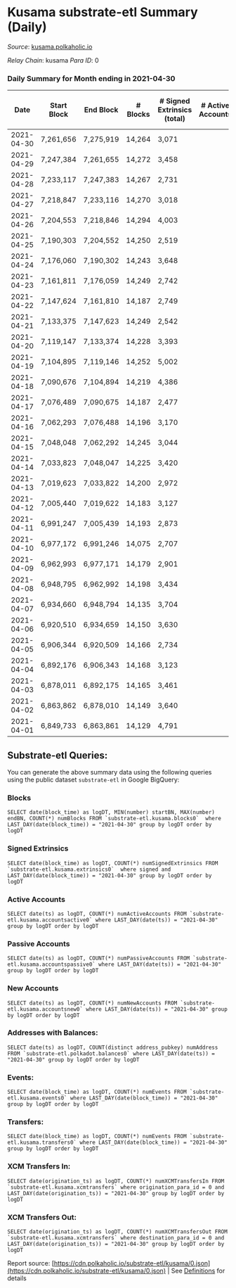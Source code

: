 # Kusama substrate-etl Summary (Daily)

_Source_: [kusama.polkaholic.io](https://kusama.polkaholic.io)

*Relay Chain*: kusama
*Para ID*: 0



### Daily Summary for Month ending in 2021-04-30


| Date | Start Block | End Block | # Blocks | # Signed Extrinsics (total) | # Active Accounts | # Passive | # New | # Addresses with Balances | # Events | # Transfers | # XCM Transfers In | # XCM Transfers Out | Issues | 
| ---- | ----------- | --------- | -------- | --------------------------- | ----------------- | --------- | ----- | ------------------------- | -------- | ----------- | ------------------ | ------------------- | ------ |
| 2021-04-30 | 7,261,656 | 7,275,919 | 14,264 | 3,071 |  |  |  | 53,300 | 76,120 | 1,013 ($21,454,039.79) |   |   |  |
| 2021-04-29 | 7,247,384 | 7,261,655 | 14,272 | 3,458 |  |  |  |  | 83,299 | 1,853 ($155,414,137.32) |   |   |  |
| 2021-04-28 | 7,233,117 | 7,247,383 | 14,267 | 2,731 |  |  |  |  | 77,136 | 1,058 ($72,421,455.51) |   |   |  |
| 2021-04-27 | 7,218,847 | 7,233,116 | 14,270 | 3,018 |  |  |  |  | 77,570 | 1,107 ($30,835,619.35) |   |   |  |
| 2021-04-26 | 7,204,553 | 7,218,846 | 14,294 | 4,003 |  |  |  |  | 81,725 | 1,442 ($21,212,950.69) |   |   |  |
| 2021-04-25 | 7,190,303 | 7,204,552 | 14,250 | 2,519 |  |  |  |  | 85,448 | 1,101 ($9,822,922.17) |   |   |  |
| 2021-04-24 | 7,176,060 | 7,190,302 | 14,243 | 3,648 |  |  |  |  | 73,258 | 1,040 ($60,532,221.83) |   |   |  |
| 2021-04-23 | 7,161,811 | 7,176,059 | 14,249 | 2,742 |  |  |  |  | 75,034 | 1,331 ($66,945,086.45) |   |   |  |
| 2021-04-22 | 7,147,624 | 7,161,810 | 14,187 | 2,749 |  |  |  |  | 78,679 | 1,309 ($17,404,562.44) |   |   |  |
| 2021-04-21 | 7,133,375 | 7,147,623 | 14,249 | 2,542 |  |  |  |  | 76,158 | 1,173 ($26,541,370.23) |   |   |  |
| 2021-04-20 | 7,119,147 | 7,133,374 | 14,228 | 3,393 |  |  |  |  | 89,669 | 1,657 ($32,220,958.12) |   |   |  |
| 2021-04-19 | 7,104,895 | 7,119,146 | 14,252 | 5,002 |  |  |  |  | 90,613 | 1,487 ($20,022,496.67) |   |   |  |
| 2021-04-18 | 7,090,676 | 7,104,894 | 14,219 | 4,386 |  |  |  |  | 77,910 | 1,788 ($36,563,572.46) |   |   |  |
| 2021-04-17 | 7,076,489 | 7,090,675 | 14,187 | 2,477 |  |  |  |  | 72,718 | 1,295 ($95,436,115.54) |   |   |  |
| 2021-04-16 | 7,062,293 | 7,076,488 | 14,196 | 3,170 |  |  |  |  | 77,426 | 1,795 ($35,871,624.68) |   |   |  |
| 2021-04-15 | 7,048,048 | 7,062,292 | 14,245 | 3,044 |  |  |  |  | 76,660 | 1,807 ($41,317,409.48) |   |   |  |
| 2021-04-14 | 7,033,823 | 7,048,047 | 14,225 | 3,420 |  |  |  |  | 82,306 | 1,993 ($102,074,987.11) |   |   |  |
| 2021-04-13 | 7,019,623 | 7,033,822 | 14,200 | 2,972 |  |  |  |  | 72,891 | 1,414 ($23,845,411.61) |   |   |  |
| 2021-04-12 | 7,005,440 | 7,019,622 | 14,183 | 3,127 |  |  |  |  | 88,374 | 1,543 ($29,720,719.42) |   |   |  |
| 2021-04-11 | 6,991,247 | 7,005,439 | 14,193 | 2,873 |  |  |  |  | 86,175 | 1,266 ($22,624,986.16) |   |   |  |
| 2021-04-10 | 6,977,172 | 6,991,246 | 14,075 | 2,707 |  |  |  |  | 84,662 | 980 ($8,334,946.59) |   |   |  |
| 2021-04-09 | 6,962,993 | 6,977,171 | 14,179 | 2,901 |  |  |  |  | 76,936 | 956 ($104,211,450.32) |   |   |  |
| 2021-04-08 | 6,948,795 | 6,962,992 | 14,198 | 3,434 |  |  |  |  | 77,517 | 1,615 ($36,955,733.32) |   |   |  |
| 2021-04-07 | 6,934,660 | 6,948,794 | 14,135 | 3,704 |  |  |  |  | 83,865 | 1,820 ($34,783,899.86) |   |   |  |
| 2021-04-06 | 6,920,510 | 6,934,659 | 14,150 | 3,630 |  |  |  |  | 80,062 | 1,933 ($36,324,422.37) |   |   |  |
| 2021-04-05 | 6,906,344 | 6,920,509 | 14,166 | 2,734 |  |  |  |  | 75,767 | 1,251 ($19,071,337.85) |   |   |  |
| 2021-04-04 | 6,892,176 | 6,906,343 | 14,168 | 3,123 |  |  |  |  | 74,265 | 1,164 ($12,281,536.03) |   |   |  |
| 2021-04-03 | 6,878,011 | 6,892,175 | 14,165 | 3,461 |  |  |  |  | 77,349 | 1,703 ($19,966,207.39) |   |   |  |
| 2021-04-02 | 6,863,862 | 6,878,010 | 14,149 | 3,640 |  |  |  |  | 77,458 | 2,037 ($41,649,185.25) |   |   |  |
| 2021-04-01 | 6,849,733 | 6,863,861 | 14,129 | 4,791 |  |  |  |  | 90,762 | 3,197 ($59,359,397.11) |   |   |  |

## Substrate-etl Queries:
You can generate the above summary data using the following queries using the public dataset `substrate-etl` in Google BigQuery:


### Blocks
```
SELECT date(block_time) as logDT, MIN(number) startBN, MAX(number) endBN, COUNT(*) numBlocks FROM `substrate-etl.kusama.blocks0`  where LAST_DAY(date(block_time)) = "2021-04-30" group by logDT order by logDT
```


### Signed Extrinsics
```
SELECT date(block_time) as logDT, COUNT(*) numSignedExtrinsics FROM `substrate-etl.kusama.extrinsics0`  where signed and LAST_DAY(date(block_time)) = "2021-04-30" group by logDT order by logDT
```


### Active Accounts
```
SELECT date(ts) as logDT, COUNT(*) numActiveAccounts FROM `substrate-etl.kusama.accountsactive0` where LAST_DAY(date(ts)) = "2021-04-30" group by logDT order by logDT
```


### Passive Accounts
```
SELECT date(ts) as logDT, COUNT(*) numPassiveAccounts FROM `substrate-etl.kusama.accountspassive0` where LAST_DAY(date(ts)) = "2021-04-30" group by logDT order by logDT
```


### New Accounts
```
SELECT date(ts) as logDT, COUNT(*) numNewAccounts FROM `substrate-etl.kusama.accountsnew0` where LAST_DAY(date(ts)) = "2021-04-30" group by logDT order by logDT
```


### Addresses with Balances:
```
SELECT date(ts) as logDT, COUNT(distinct address_pubkey) numAddress FROM `substrate-etl.polkadot.balances0` where LAST_DAY(date(ts)) = "2021-04-30" group by logDT order by logDT
```


### Events:
```
SELECT date(block_time) as logDT, COUNT(*) numEvents FROM `substrate-etl.kusama.events0` where LAST_DAY(date(block_time)) = "2021-04-30" group by logDT order by logDT
```


### Transfers:
```
SELECT date(block_time) as logDT, COUNT(*) numEvents FROM `substrate-etl.kusama.transfers0` where LAST_DAY(date(block_time)) = "2021-04-30" group by logDT order by logDT
```


### XCM Transfers In:
```
SELECT date(origination_ts) as logDT, COUNT(*) numXCMTransfersIn FROM `substrate-etl.kusama.xcmtransfers` where origination_para_id = 0 and LAST_DAY(date(origination_ts)) = "2021-04-30" group by logDT order by logDT
```


### XCM Transfers Out:
```
SELECT date(origination_ts) as logDT, COUNT(*) numXCMTransfersOut FROM `substrate-etl.kusama.xcmtransfers` where destination_para_id = 0 and LAST_DAY(date(origination_ts)) = "2021-04-30" group by logDT order by logDT
```



Report source: [https://cdn.polkaholic.io/substrate-etl/kusama/0.json](https://cdn.polkaholic.io/substrate-etl/kusama/0.json) | See [Definitions](/DEFINITIONS.md) for details
